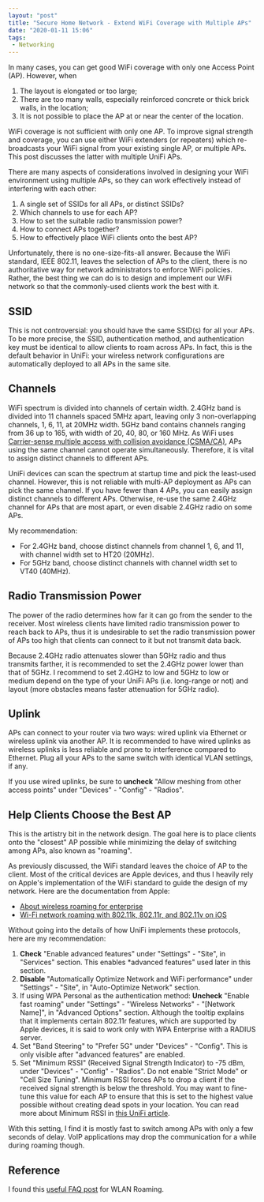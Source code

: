 ```yaml
---
layout: "post"
title: "Secure Home Network - Extend WiFi Coverage with Multiple APs"
date: "2020-01-11 15:06"
tags:
 - Networking
---
```


In many cases, you can get good WiFi coverage with only one Access Point (AP). However, when

1. The layout is elongated or too large;
2. There are too many walls, especially reinforced concrete or thick brick walls, in the location;
3. It is not possible to place the AP at or near the center of the location.

WiFi coverage is not sufficient with only one AP. To improve signal strength and coverage, you can use either WiFi extenders (or repeaters) which re-broadcasts your WiFi signal from your existing single AP, or multiple APs. This post discusses the latter with multiple UniFi APs.

There are many aspects of considerations involved in designing your WiFi environment using multiple APs, so they can work effectively instead of interfering with each other:
1. A single set of SSIDs for all APs, or distinct SSIDs?
2. Which channels to use for each AP?
3. How to set the suitable radio transmission power?
3. How to connect APs together?
4. How to effectively place WiFi clients onto the best AP?

Unfortunately, there is no one-size-fits-all answer. Because the WiFi standard, IEEE 802.11, leaves the selection of APs to the client, there is no authoritative way for network administrators to enforce WiFi policies. Rather, the best thing we can do is to design and implement our WiFi network so that the commonly-used clients work the best with it.

## SSID
This is not controversial: you should have the same SSID(s) for all your APs. To be more precise, the SSID, authentication method, and authentication key must be identical to allow clients to roam across APs. In fact, this is the default behavior in UniFi: your wireless network configurations are automatically deployed to all APs in the same site.

## Channels
WiFi spectrum is divided into channels of certain width. 2.4GHz band is divided into 11 channels spaced 5MHz apart, leaving only 3 non-overlapping channels, 1, 6, 11, at 20MHz width. 5GHz band contains channels ranging from 36 up to 165, with width of 20, 40, 80, or 160 MHz. As WiFi uses [Carrier-sense multiple access with collision avoidance (CSMA/CA)](https://en.wikipedia.org/wiki/Carrier-sense_multiple_access_with_collision_avoidance), APs using the same channel cannot operate simultaneously. Therefore, it is vital to assign distinct channels to different APs.

UniFi devices can scan the spectrum at startup time and pick the least-used channel. However, this is not reliable with multi-AP deployment as APs can pick the same channel. If you have fewer than 4 APs, you can easily assign distinct channels to different APs. Otherwise, re-use the same 2.4GHz channel for APs that are most apart, or even disable 2.4GHz radio on some APs.

My recommendation:
* For 2.4GHz band, choose distinct channels from channel 1, 6, and 11, with channel width set to HT20 (20MHz).
* For 5GHz band, choose distinct channels with channel width set to VT40 (40MHz).

## Radio Transmission Power
The power of the radio determines how far it can go from the sender to the receiver. Most wireless clients have limited radio transmission power to reach back to APs, thus it is undesirable to set the radio transmission power of APs too high that clients can connect to it but not transmit data back.

Because 2.4GHz radio attenuates slower than 5GHz radio and thus transmits farther, it is recommended to set the 2.4GHz power lower than that of 5GHz. I recommend to set 2.4GHz to low and 5GHz to low or medium depend on the type of your UniFi APs (i.e. long-range or not) and layout (more obstacles means faster attenuation for 5GHz radio).

## Uplink
APs can connect to your router via two ways: wired uplink via Ethernet or wireless uplink via another AP. It is recommended to have wired uplinks as wireless uplinks is less reliable and prone to interference compared to Ethernet. Plug all your APs to the same switch with identical VLAN settings, if any.

If you use wired uplinks, be sure to **uncheck** "Allow meshing from other access points" under "Devices" - "Config" - "Radios".

## Help Clients Choose the Best AP
This is the artistry bit in the network design. The goal here is to place clients onto the "closest" AP possible while minimizing the delay of switching among APs, also known as "roaming".

As previously discussed, the WiFi standard leaves the choice of AP to the client. Most of the critical devices are Apple devices, and thus I heavily rely on Apple's implementation of the WiFi standard to guide the design of my network. Here are the documentation from Apple:

* [About wireless roaming for enterprise](https://support.apple.com/en-au/HT203068)
* [Wi-Fi network roaming with 802.11k, 802.11r, and 802.11v on iOS](https://support.apple.com/en-us/HT202628)

Without going into the details of how UniFi implements these protocols, here are my recommendation:
1. **Check** "Enable advanced features" under "Settings" - "Site", in "Services" section. This enables *advanced features" used later in this section.
2. **Disable** "Automatically Optimize Network and WiFi performance" under "Settings" - "Site", in "Auto-Optimize Network" section.
3. If using WPA Personal as the authentication method: **Uncheck** "Enable fast roaming" under "Settings" - "Wireless Networks" - "[Network Name]", in "Advanced Options" section. Although the tooltip explains that it implements certain 802.11r features, which are supported by Apple devices, it is said to work only with WPA Enterprise with a RADIUS server.
4. Set "Band Steering" to "Prefer 5G" under "Devices" - "Config". This is only visible after "advanced features" are enabled.
5. Set "Minimum RSSI" (Received Signal Strength Indicator) to -75 dBm, under "Devices" - "Config" - "Radios". Do not enable "Strict Mode" or "Cell Size Tuning". Minimum RSSI forces APs to drop a client if the received signal strength is below the threshold. You may want to fine-tune this value for each AP to ensure that this is set to the highest value possible without creating dead spots in your location. You can read more about Minimum RSSI in [this UniFi article](https://help.ubnt.com/hc/en-us/articles/221321728-UniFi-Understanding-and-implementing-minimum-RSSI).

With this setting, I find it is mostly fast to switch among APs with only a few seconds of delay. VoIP applications may drop the communication for a while during roaming though.

## Reference
I found this [useful FAQ post](https://community.ui.com/questions/Wireless-LAN-Roaming-FAQ/3044afc5-55ac-4c52-804d-2fbb91381e60) for WLAN Roaming.
